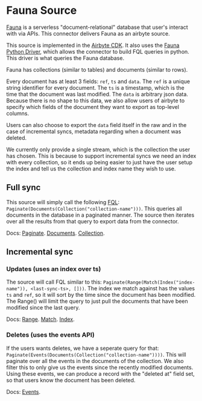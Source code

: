 # Fauna Source

[Fauna](https://fauna.com/) is a serverless "document-relational" database that user's interact with via APIs. This connector delivers Fauna as an airbyte source.

This source is implemented in the [Airbyte CDK](https://docs.airbyte.io/connector-development/cdk-python).
It also uses the [Fauna Python Driver](https://docs.fauna.com/fauna/current/drivers/python), which
allows the connector to build FQL queries in python. This driver is what queries the Fauna database.

Fauna has collections (similar to tables) and documents (similar to rows).

Every document has at least 3 fields: `ref`, `ts` and `data`. The `ref` is a unique string identifier
for every document. The `ts` is a timestamp, which is the time that the document was last modified.
The `data` is arbitrary json data. Because there is no shape to this data, we also allow users of
airbyte to specify which fields of the document they want to export as top-level columns.

Users can also choose to export the `data` field itself in the raw and in the case of incremental syncs, metadata regarding when a document was deleted.

We currently only provide a single stream, which is the collection the user has chosen. This is
because to support incremental syncs we need an index with every collection, so it ends up being easier to just have the user
setup the index and tell us the collection and index name they wish to use.

## Full sync

This source will simply call the following [FQL](https://docs.fauna.com/fauna/current/api/fql/): `Paginate(Documents(Collection("collection-name")))`.
This queries all documents in the database in a paginated manner. The source then iterates over all the results from that query to export data from the connector.

Docs:
[Paginate](https://docs.fauna.com/fauna/current/api/fql/functions/paginate?lang=python).
[Documents](https://docs.fauna.com/fauna/current/api/fql/functions/documents?lang=python).
[Collection](https://docs.fauna.com/fauna/current/api/fql/functions/collection?lang=python).

## Incremental sync

### Updates (uses an index over ts)

The source will call FQL similar to this: `Paginate(Range(Match(Index("index-name")), <last-sync-ts>, []))`.
The index we match against has the values `ts` and `ref`, so it will sort by the time since the document
has been modified. The Range() will limit the query to just pull the documents that have been modified
since the last query.

Docs:
[Range](https://docs.fauna.com/fauna/current/api/fql/functions/range?lang=python).
[Match](https://docs.fauna.com/fauna/current/api/fql/functions/match?lang=python).
[Index](https://docs.fauna.com/fauna/current/api/fql/functions/iindex?lang=python).

### Deletes (uses the events API)

If the users wants deletes, we have a seperate query for that:
`Paginate(Events(Documents(Collection("collection-name"))))`. This will paginate over all the events
in the documents of the collection. We also filter this to only give us the events since the recently
modified documents. Using these events, we can produce a record with the "deleted at" field set, so
that users know the document has been deleted.

Docs:
[Events](https://docs.fauna.com/fauna/current/api/fql/functions/events?lang=python).
